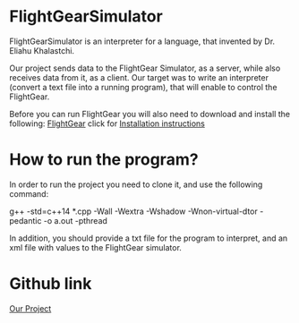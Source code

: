 # FlightGearSimulator
FlightGearSimulator is an interpreter for a language, that invented by Dr. Eliahu Khalastchi.

Our project sends data to the FlightGear Simulator, as a server, while also receives data from it, as a client.
Our target was to write an interpreter (convert a text file into a running program), that will enable to control the FlightGear.

Before you can run FlightGear you will also need to download and install the following:
‫‪[FlightGear](/‫‪http://home.flightgear.org)‬‬
click for [Installation instructions](https://www.flightgear.org/download/main-program/)


# How to run the program?
In order to run the project you need to clone it, and use the following command:

 g++ -std=c++14 *.cpp -Wall -Wextra -Wshadow -Wnon-virtual-dtor -pedantic -o a.out -pthread

 
 
In addition, you should provide a txt file for the program to interpret, and an xml file with values to the FlightGear simulator.

# Github link
[Our Project](https://github.com/amitkoz/FlightGearSimulator.git)
